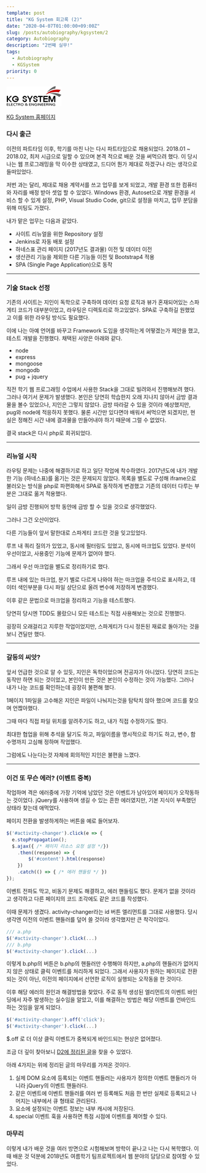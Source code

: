 ```yaml
---
template: post
title: "KG System 회고록 (2)"
date: "2020-04-07T01:00:00+09:00Z"
slug: /posts/autobiography/kgsystem/2
category: Autobiography
description: "2번째 실무!"
tags: 
  - Autobiography
  - KGSystem
priority: 0
---
```

![KG System Logo](/companies/kgsystem.png)

[KG System 홈페이지](https://kgsystem.co.kr)

### 다시 출근
이전의 파트타임 이후, 학기를 마친 나는 다시 파트타임으로 채용되었다.
2018.01 ~ 2018.02, 최저 시급으로 일할 수 있으며 본격 적으로 배운 것을 써먹으려 했다.
이 당시 나는 웹 프로그래밍을 막 이수한 상태였고, 드디어 뭔가 제대로 하겠구나 라는 생각으로 들떠있었다.

저번 과는 달리, 제대로 채용 계약서를 쓰고 업무를 보게 되었고, 개발 환경 또한 컴퓨터와 자리를 배정 받아 셋업 할 수 있었다.
Windows 환경, Autoset으로 개발 환경을 서비스 할 수 있게 설정, PHP, Visual Studio Code, git으로 설정을 마치고, 업무 분담을 위해 미팅도 가졌다.

내가 맡은 업무는 다음과 같았다.
- 사이트 리뉴얼을 위한 Repository 설정
- Jenkins로 자동 배포 설정
- 하네스표 관리 페이지 (2017년도 결과물) 이전 및 데이터 이전
- 생산관리 기능을 제외한 다른 기능들 이전 및 Bootstrap4 적용
- SPA (Single Page Application)으로 동작

---

### 기술 Stack 선정
기존의 사이트는 지인이 독학으로 구축하여 데이터 요청 로직과 뷰가 혼재되어있는 스파게티 코드가 대부분이었고, 라우팅은 디렉토리로 하고있었다. SPA로 구축하길 원했었고 이를 위한 라우팅 방식도 필요했다.

이에 나는 아예 언어를 바꾸고 Framework 도입을 생각하는게 어떻겠는가 제안을 했고, 테스트 개발을 진행했다.
채택된 사양은 아래와 같다.
- node
- express
- mongoose
- mongodb
- pug + jquery

직전 학기 웹 프로그래밍 수업에서 사용한 Stack을 그대로 빌려와서 진행해보려 했다. 그러나 여기서 문제가 발생했다.
본인은 당연히 학습한지 오래 지나지 않아서 금방 결과물을 볼수 있었으나, 지인은 그렇지 않았다.
금방 따라갈 수 있을 것이라 예상했지만, pug와 node에 적응하지 못했다. 
물론 시간만 있다면야 배워서 써먹으면 되겠지만, 현실은 정해진 시간 내에 결과물을 만들어내야 하기 때문에 그럴 수 없었다.

결국 stack은 다시 php로 회귀되었다.

---

### 리뉴얼 시작
라우팅 문제는 나중에 해결하기로 하고 일단 작업에 착수하였다.
2017년도에 내가 개발한 기능 (하네스표)를 옮기는 것은 문제되지 않았다. 
목록을 별도로 구성해 iframe으로 불러오는 방식을 php로 파편화해서 SPA로 동작하게 변경했고
기존의 데이터 다루는 부분은 그대로 옮겨 적용했다.

일이 금방 진행되어 방학 동안에 금방 할 수 있을 것으로 생각했었다.

그러나 그건 오산이었다.

다른 기능들이 앞서 말한대로 스파게티 코드란 것을 잊고있었다.

루프 내 쿼리 질의가 있었고, 동시에 필터링도 있었고, 동시에 마크업도 있었다.
분석이 우선이었고, 사용중인 기능에 문제가 없어야 했다.

그래서 우선 마크업을 별도로 정리하기로 했다.

루프 내에 있는 마크업, 분기 별로 다르게 나와야 하는 마크업을 주석으로 표시하고, 
데이터 색인부분을 다시 파일 상단으로 올려 변수에 저장하게 변경했다.

이후 <?php foreach(): ?> 같은 문법으로 마크업을 정리하고 기능을 테스트했다.

당연히 당시엔 TDD도 몰랐으니 모든 테스트는 직접 사용해보는 것으로 진행했다.

굉장히 오래걸리고 지루한 작업이었지만, 스파게티가 다시 정돈된 재료로 돌아가는 것을 보니 견딜만 했다.

---

### 갈등의 씨앗?
앞서 언급한 것으로 알 수 있듯, 지인은 독학이었으며 전공자가 아니었다. 
당연히 코드는 동작만 하면 되는 것이었고, 본인이 만든 것은 본인이 수정하는 것이 가능했다. 
그러나 내가 나눈 코드를 확인하는데 굉장히 불편해 했다.

1페이지 1파일을 고수해온 지인은 파일이 나눠지는것을 탐탁치 않아 했으며 코드를 찾으며 언짢아했다.

그때 마다 직접 파일 위치를 알려주기도 하고, 내가 직접 수정하기도 했다.

최대한 협업을 위해 추석을 달기도 하고, 파일이름을 명시적으로 하기도 하고, 변수, 함수명까지 고심해 정하며 작업했다.

그럼에도 나눈다는것 자체에 회의적인 지인은 불편을 느꼈다.

---

### 이건 또 무슨 에러? (이벤트 중복)
작업하며 격은 에러중에 가장 기억에 남았던 것은 이벤트가 남아있어 페이지가 오작동하는 것이었다.
jQuery를 사용하며 생길 수 있는 흔한 에러였지만, 기본 지식이 부족했던 상태라 찾는데 애먹었다.

페이지 전환을 발생하게하는 버튼을 예로 들어보자.

```javascript
$('#activity-changer').click(e => {
  e.stopPropagation();
  $.ajax({ /* 페이지 리소스 요청 설정 */})
    .then((response) => {
        $('#content').html(response)
    })
    .catch(() => { /* 에러 핸들링 */ })
});
```

이벤트 전파도 막고, 비동기 문제도 해결하고, 에러 핸들링도 했다.
문제가 없을 것이라고 생각하고 다른 페이지의 코드 조각에도 같은 코드를 작성했다.

이때 문제가 생겼다. 
activity-changer라는 id 버튼 엘리먼트를 그대로 사용했다.
당시 생각엔 이전의 이벤트 핸들러를 덮어 쓸 것이라 생각했지만 큰 착각이었다.

```javascript
/// a.php
$('#activity-changer').click(...)
/// b.php
$('#activity-changer').click(...)
```

이렇게 b.php의 버튼은 b.php의 핸들러만 수행해야 하지만, a.php의 핸들러가 없어지지 않은 상태로 클릭 이벤트를 처리하게 되었다.
그래서 사용자가 원하는 페이지로 전환되는 것이 아닌, 이전의 페이지에서 선언한 로직이 실행되는 오작동을 한 것이다. 

이후 해당 에러의 원인과 해결방법을 찾았다.
주로 동적 생성된 엘리먼트의 이벤트 바인딩에서 자주 발생하는 실수임을 알았고, 이를 해결하는 방법은 해당 이벤트를 언바인드 하는 것임을 알게 되었다.
```javascript
$('#activity-changer').off('click');
$('#activity-changer').click(...)
```

$.off 로 더 이상 클릭 이벤트가 중복되게 바인드되는 현상은 없어졌다.

조금 더 깊이 찾아보니 [D2에 정리된 글](https://d2.naver.com/helloworld/1855209)을 찾을 수 있었다.

아래 4가지는 위에 정리된 글의 마무리를 가져온 것이다.
1. 실제 DOM 요소에 등록되는 이벤트 핸들러는 사용자가 정의한 이벤트 핸들러가 아니라 jQuery의 이벤트 핸들러다.
2. 같은 이벤트에 이벤트 핸들러를 여러 번 등록해도 처음 한 번만 실제로 등록되고 나머지는 내부에서 큐 형태로 관리된다.
3. 요소에 설정되는 이벤트 정보는 내부 캐시에 저장된다.
4. special 이벤트 훅을 사용하면 특점 시점에 이벤트를 제어할 수 있다.

### 마무리
이렇게 내가 배운 것을 여러 방면으로 시험해보며 방학이 끝나고 나는 다시 복학했다.
이때 배운 것 덕분에 2018년도 여름학기 팀프로젝트에서 웹 분야의 담당으로 참여할 수 있었다.